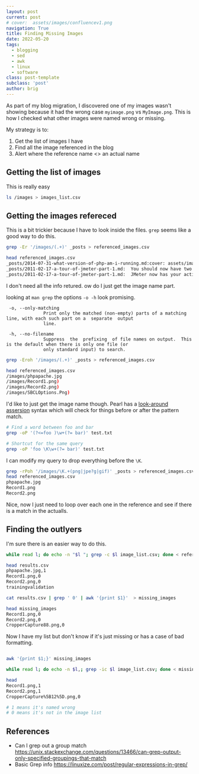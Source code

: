 ```yaml
---
layout: post
current: post
# cover:  assets/images/confluencev1.png
navigation: True
title: Finding Missing Images
date: 2022-05-20
tags: 
  - blogging
  - sed
  - awk
  - linux
  - software
class: post-template
subclass: 'post'
author: brig
---
```


As part of my blog migration, I discovered one of my images wasn't showing because it had the wrong case `myimage.png` vs `MyImage.png`. This is how I checked what other images were named wrong or missing.

My strategy is to:
1. Get the list of images I have
2. Find all the image referenced in the blog
3. Alert where the reference name <> an actual name

## Getting the list of images

This is really easy
```bash
ls /images > images_list.csv
```

## Getting the images refereced

This is a bit trickier because I have to look inside the files. `grep` seems like a good way to do this.

```bash
grep -Er '/images/(.+)' _posts > referenced_images.csv

head referenced_images.csv
_posts/2014-07-31-what-version-of-php-am-i-running.md:cover: assets/images/phpapache.jpg
_posts/2011-02-17-a-tour-of-jmeter-part-1.md:  You should now have two elements. ![Record1](/assets/images/Record1.png)
_posts/2011-02-17-a-tour-of-jmeter-part-1.md:  JMeter now has your actions recorded ![Record2](/assets/images/Record2.png)
```

I don't need all the info retured. ow do I just get the image name part.

looking at `man grep` the options `-o -h` look promising.

```
 -o, --only-matching
              Print only the matched (non-empty) parts of a matching line, with each such part on a  separate  output
              line.

 -h, --no-filename
              Suppress  the  prefixing  of file names on output.  This is the default when there is only one file (or
              only standard input) to search.
```

```bash
grep -Eroh '/images/(.+)' _posts > referenced_images.csv

head referenced_images.csv
/images/phpapache.jpg
/images/Record1.png)
/images/Record2.png)
/images/SBCLOptions.Png)
```

I'd like to just get the image name though. Pearl has a [look-around assersion](https://perldoc.perl.org/perlre#Lookaround-Assertions) syntax which will check for things before or after the pattern match. 

```bash
# Find a word between foo and bar
grep -oP '(?<=foo )\w+(?= bar)' test.txt

# Shortcut for the same query
grep -oP 'foo \K\w+(?= bar)' test.txt
```

I can modify my query to drop everything before the `\K`.
```bash
grep -rPoh '/images/\K.+(png|jpe?g|gif)' _posts > referenced_images.csv
head referenced_images.csv
phpapache.jpg
Record1.png
Record2.png
```

Nice, now I just need to loop over each one in the reference and see if there is a match in the actualls.

## Finding the outlyers

I'm sure there is an easier way to do this.

```bash
while read l; do echo -n "$l "; grep -c $l image_list.csv; done < referenced_images.csv  > results.csv

head results.csv
phpapache.jpg,1
Record1.png,0
Record2.png,0
trainingvalidation

cat results.csv | grep ' 0' | awk '{print $1}'  > missing_images

head missing_images
Record1.png,0
Record2.png,0
CropperCapture88.png,0

```

Now I have my list but don't know if it's just missing or has a case of bad formatting.

```bash

awk '{print $1;}' missing_images

while read l; do echo -n $l,; grep -ic $l image_list.csv; done < missing_images > wrong_case.csv

head
Record1.png,1
Record2.png,1
CropperCapture%5B12%5D.png,0

# 1 means it's named wrong
# 0 means it's not in the image list
```

## References
- Can I grep out a group match https://unix.stackexchange.com/questions/13466/can-grep-output-only-specified-groupings-that-match
- Basic Grep info https://linuxize.com/post/regular-expressions-in-grep/

